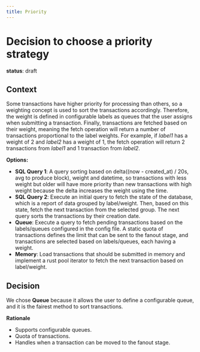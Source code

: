 ```yaml
---
title: Priority
---
```


# Decision to choose a priority strategy

**status**: draft

## Context

Some transactions have higher priority for processing than others, so a weighting concept is used to sort the transactions accordingly. Therefore, the weight is defined in configurable labels as queues that the user assigns when submitting a transaction. Finally, transactions are fetched based on their weight, meaning the fetch operation will return a number of transactions proportional to the label weights. For example, if *label1* has a weight of 2 and *label2* has a weight of 1, the fetch operation will return 2 transactions from *label1* and 1 transaction from *label2*.

**Options:**
  - **SQL Query 1**: A query sorting based on delta((now - created_at) / 20s, avg to produce block), weight and datetime, so transactions with less weight but older will have more priority than new transactions with high weight because the delta increases the weight using the time.
  - **SQL Query 2**: Execute an initial query to fetch the state of the database, which is a report of data grouped by label/weight. Then, based on this state, fetch the next transaction from the selected group. The next query sorts the transactions by their creation date.
  - **Queue**: Execute a query to fetch pending transactions based on the labels/queues configured in the config file. A static quota of transactions defines the limit that can be sent to the fanout stage, and transactions are selected based on labels/queues, each having a weight.
  - **Memory**: Load transactions that should be submitted in memory and implement a rust pool iterator to fetch the next transaction based on label/weight. 

## Decision

We chose **Queue** because it allows the user to define a configurable queue, and it is the fairest method to sort transactions.

**Rationale**
  - Supports configurable queues.
  - Quota of transactions.
  - Handles when a transaction can be moved to the fanout stage.